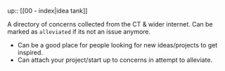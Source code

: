 
up:: [[00 - index|idea tank]]


A directory of concerns collected from the CT & wider internet. Can be marked as `alleviated` if its not an issue anymore. 

- Can be a good place for people looking for new ideas/projects to get inspired.
- Can attach your project/start up to concerns in attempt to alleviate.

